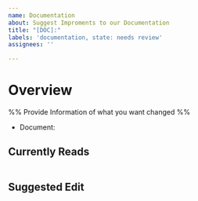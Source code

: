 ```yaml
---
name: Documentation
about: Suggest Improments to our Documentation
title: "[DOC]:"
labels: 'documentation, state: needs review'
assignees: ''

---
```


# Overview
%% Provide Information of what you want changed %%
- Document: 


## Currently Reads

```md

```

## Suggested Edit

```md

```
